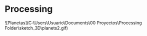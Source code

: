 # Processing


![Planetas](C:\Users\Usuario\Documents\00 Proyectos\Processing Folder\sketch_3D\planets2.gif)
